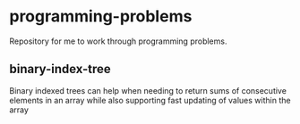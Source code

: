 # programming-problems
Repository for me to work through programming problems.

## binary-index-tree
Binary indexed trees can help when needing to return sums of consecutive elements in an array while also supporting fast updating of values within the array
